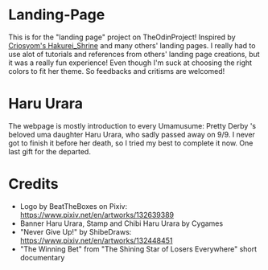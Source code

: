 # Landing-Page
This is for the "landing page" project on TheOdinProject!
Inspired by [Criosyom's Hakurei_Shrine](https://github.com/Criosyom/Hakurei_Shrine) and many others' landing pages.
I really had to use alot of tutorials and references from others' landing page creations, but it was a really fun experience!
Even though I'm suck at choosing the right colors to fit her theme. So feedbacks and critisms are welcomed!

# Haru Urara
The webpage is mostly introduction to every Umamusume: Pretty Derby 's beloved uma daughter Haru Urara, who sadly passed away on 9/9.
I never got to finish it before her death, so I tried my best to complete it now.
One last gift for the departed.

# Credits
+ Logo by BeatTheBoxes on Pixiv: https://www.pixiv.net/en/artworks/132639389
+ Banner Haru Urara, Stamp and Chibi Haru Urara by Cygames
+ "Never Give Up!" by ShibeDraws: https://www.pixiv.net/en/artworks/132448451
+ "The Winning Bet" from "The Shining Star of Losers Everywhere" short documentary